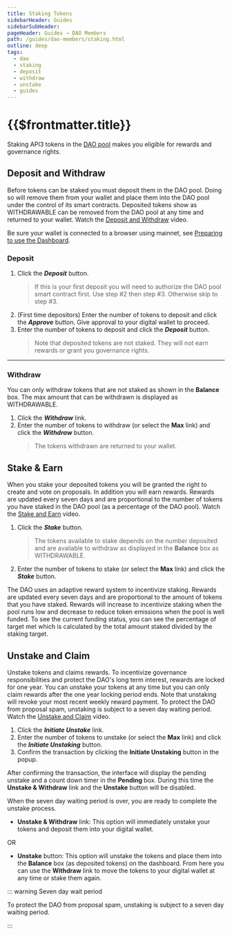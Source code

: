 ```yaml
---
title: Staking Tokens
sidebarHeader: Guides
sidebarSubHeader:
pageHeader: Guides → DAO Members
path: /guides/dao-members/staking.html
outline: deep
tags:
  - dao
  - staking
  - deposit
  - withdraw
  - unstake
  - guides
---
```


<PageHeader/>

<SearchHighlight/>

# {{$frontmatter.title}}

Staking API3 tokens in the [DAO pool](/explore/dao-members/dao-pool.md) makes
you eligible for rewards and governance rights.

<!----- Deposit and Withdraw ----->

## Deposit and Withdraw

Before tokens can be staked you must deposit them in the DAO pool. Doing so will
remove them from your wallet and place them into the DAO pool under the control
of its smart contracts. Deposited tokens show as WITHDRAWABLE can be removed
from the DAO pool at any time and returned to your wallet. Watch the
[Deposit and Withdraw](/guides/dao-members/videos.md#deposit-and-withdraw)
video.

Be sure your wallet is connected to a browser using mainnet, see
[Preparing to use the Dashboard](/guides/dao-members/#preparing-to-use-the-dashboard).

### Deposit

1. Click the **_Deposit_** button.
   > If this is your first deposit you will need to authorize the DAO pool smart
   > contract first. Use step #2 then step #3. Otherwise skip to step #3.
2. (First time depositors) Enter the number of tokens to deposit and click the
   **_Approve_** button. Give approval to your digital wallet to proceed.
3. Enter the number of tokens to deposit and click the **_Deposit_** button.
   > Note that deposited tokens are not staked. They will not earn rewards or
   > grant you governance rights.

---

### Withdraw

You can only withdraw tokens that are not staked as shown in the **Balance**
box. The max amount that can be withdrawn is displayed as WITHDRAWABLE.

1. Click the **_Withdraw_** link.
2. Enter the number of tokens to withdraw (or select the **Max** link) and click
   the **_Withdraw_** button.
   > The tokens withdrawn are returned to your wallet.

<!----- Stake & Earn ----->

## Stake & Earn

When you stake your deposited tokens you will be granted the right to create and
vote on proposals. In addition you will earn rewards. Rewards are updated every
seven days and are proportional to the number of tokens you have staked in the
DAO pool (as a percentage of the DAO pool). Watch the
[Stake and Earn](/guides/dao-members/videos.md#stake-and-earn) video.

1. Click the **_Stake_** button.
   > The tokens available to stake depends on the number deposited and are
   > available to withdraw as displayed in the **Balance** box as WITHDRAWABLE.
2. Enter the number of tokens to stake (or select the **Max** link) and click
   the **_Stake_** button.

The DAO uses an adaptive reward system to incentivize staking. Rewards are
updated every seven days and are proportional to the amount of tokens that you
have staked. Rewards will increase to incentivize staking when the pool runs low
and decrease to reduce token emissions when the pool is well funded. To see the
current funding status, you can see the percentage of target met which is
calculated by the total amount staked divided by the staking target.

## Unstake and Claim

Unstake tokens and claims rewards. To incentivize governance responsibilities
and protect the DAO's long term interest, rewards are locked for one year. You
can unstake your tokens at any time but you can only claim rewards after the one
year locking period ends. Note that unstaking will revoke your most recent
weekly reward payment. To protect the DAO from proposal spam, unstaking is
subject to a seven day waiting period. Watch the
[Unstake and Claim](/guides/dao-members/videos.md#unstake-and-claim) video.

1. Click the **_Initiate Unstake_** link.
2. Enter the number of tokens to unstake (or select the **Max** link) and click
   the **_Initiate Unstaking_** button.
3. Confirm the transaction by clicking the **Initiate Unstaking** button in the
   popup.

After confirming the transaction, the interface will display the pending unstake
and a count down timer in the **Pending** box. During this time the **Unstake &
Withdraw** link and the **Unstake** button will be disabled.

When the seven day waiting period is over, you are ready to complete the unstake
process.

- **Unstake & Withdraw** link: This option will immediately unstake your tokens
  and deposit them into your digital wallet.

OR

- **Unstake** button: This option will unstake the tokens and place them into
  the **Balance** box (as deposited tokens) on the dashboard. From here you can
  use the **Withdraw** link to move the tokens to your digital wallet at any
  time or stake them again.

::: warning Seven day wait period

To protect the DAO from proposal spam, unstaking is subject to a seven day
waiting period.

:::
